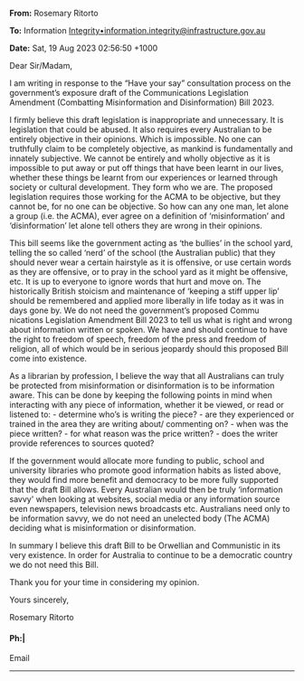 **From:** Rosemary Ritorto

**To:** Information [Integrity•<information.integrity@infrastructure.gov.au>](mailto:information.integrity@infrastructure.gov.au)

**Date:** Sat, 19 Aug 2023 02:56:50 +1000

Dear Sir/Madam,

I am writing in response to the “Have your say” consultation process on the government’s exposure draft of the
Communications Legislation Amendment (Combatting Misinformation and Disinformation) Bill 2023.

I firmly believe this draft legislation is inappropriate and unnecessary. It is legislation that could be abused. It also
requires every Australian to be entirely objective in their opinions. Which is impossible. No one can truthfully claim to
be completely objective, as mankind is fundamentally and innately subjective. We cannot be entirely and wholly
objective as it is impossible to put away or put off things that have been learnt in our lives, whether these things be
learnt from our experiences or learned through society or cultural development. They form who we are. The proposed
legislation requires those working for the ACMA to be objective, but they cannot be, for no one can be objective. So
how can any one man, let alone a group (i.e. the ACMA), ever agree on a definition of ‘misinformation’ and
‘disinformation’ let alone tell others they are wrong in their opinions.

This bill seems like the government acting as ‘the bullies’ in the school yard, telling the so called ‘nerd’ of the school
(the Australian public) that they should never wear a certain hairstyle as it is offensive, or use certain words as they
are offensive, or to pray in the school yard as it might be offensive, etc. It is up to everyone to ignore words that hurt
and move on. The historically British stoicism and maintenance of ‘keeping a stiff upper lip’ should be remembered
and applied more liberally in life today as it was in days gone by. We do not need the government’s proposed Commu
nications Legislation Amendment Bill 2023 to tell us what is right and wrong about information written or spoken. We
have and should continue to have the right to freedom of speech, freedom of the press and freedom of religion, all of
which would be in serious jeopardy should this proposed Bill come into existence.

As a librarian by profession, I believe the way that all Australians can truly be protected from misinformation or
disinformation is to be information aware. This can be done by keeping the following points in mind when interacting
with any piece of information, whether it be viewed, or read or listened to:
      - determine who’s is writing the piece?
      - are they experienced or trained in the area they are writing about/ commenting on?
      - when was the piece written?
      - for what reason was the price written?
      - does the writer provide references to sources quoted?

If the government would allocate more funding to public, school and university libraries who promote good information
habits as listed above, they would find more benefit and democracy to be more fully supported that the draft Bill
allows. Every Australian would then be truly ‘information savvy' when looking at websites, social media or any
information source even newspapers, television news broadcasts etc. Australians need only to be information savvy,
we do not need an unelected body (The ACMA) deciding what is misinformation or disinformation.

In summary I believe this draft Bill to be Orwellian and Communistic in its very existence. In order for Australia to
continue to be a democratic country we do not need this Bill.

Thank you for your time in considering my opinion.

Yours sincerely,

Rosemary Ritorto

#### Ph:|
Email


-----

